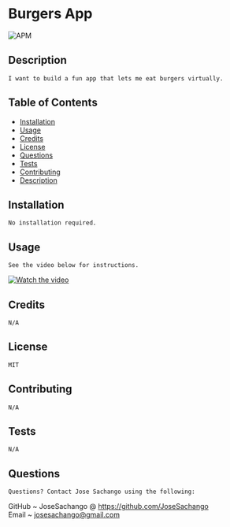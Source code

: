  # Burgers App  
![APM](https://img.shields.io/apm/l/pack)
## Description
    I want to build a fun app that lets me eat burgers virtually.
## Table of Contents
    
* [Installation](#installation)
* [Usage](#usage)
* [Credits](#credits)
* [License](#license)
* [Questions](#questions)
* [Tests](#tests)
* [Contributing](#contributing)
* [Description](#description)
            
## Installation
    No installation required.
## Usage
    See the video below for instructions.
[![Watch the video](https://imgur.com/9KIl6lV.png)](https://youtu.be/G1CuGkaaptI)
## Credits
    N/A
## License
    MIT
## Contributing
    N/A
## Tests
    N/A
## Questions
    Questions? Contact Jose Sachango using the following:
GitHub ~ JoseSachango @ https://github.com/JoseSachango       
Email ~ josesachango@gmail.com
    